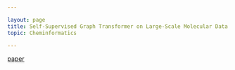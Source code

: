 ```yaml
---

layout: page
title: Self-Supervised Graph Transformer on Large-Scale Molecular Data
topic: Cheminformatics

---
```


[paper](https://arxiv.org/pdf/2007.02835.pdf)
